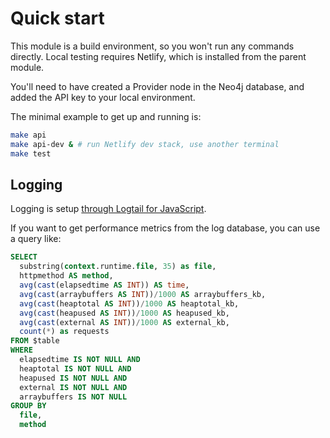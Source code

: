 # Quick start

This module is a build environment, so you won't run any commands directly. Local testing requires Netlify, which is installed from the parent module.

You'll need to have created a Provider node in the Neo4j database, and added the API key to your local environment. 

The minimal example to get up and running is:

```bash
make api
make api-dev & # run Netlify dev stack, use another terminal
make test
```


## Logging

Logging is setup [through Logtail for JavaScript](https://docs.logtail.com/integrations/javascript).

If you want to get performance metrics from the log database, you can use a query like:
```sql
SELECT
  substring(context.runtime.file, 35) as file,
  httpmethod AS method,
  avg(cast(elapsedtime AS INT)) AS time,
  avg(cast(arraybuffers AS INT))/1000 AS arraybuffers_kb,
  avg(cast(heaptotal AS INT))/1000 AS heaptotal_kb,
  avg(cast(heapused AS INT))/1000 AS heapused_kb,
  avg(cast(external AS INT))/1000 AS external_kb,
  count(*) as requests
FROM $table
WHERE
  elapsedtime IS NOT NULL AND
  heaptotal IS NOT NULL AND
  heapused IS NOT NULL AND
  external IS NOT NULL AND
  arraybuffers IS NOT NULL
GROUP BY 
  file,
  method
```